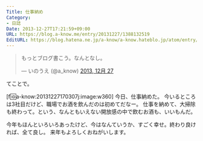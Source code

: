 ```yaml
---
Title: 仕事納め
Category:
- 日誌
Date: 2013-12-27T17:21:59+09:00
URL: https://blog.a-know.me/entry/20131227/1388132519
EditURL: https://blog.hatena.ne.jp/a-know/a-know.hateblo.jp/atom/entry/12921228815727979243
---
```


<blockquote class="twitter-tweet" lang="ja"><p>もっとブログ書こう。なんとなし。</p>&mdash; いのうえ (@a_know) <a href="https://twitter.com/a_know/statuses/416408321466175488">2013, 12月 27</a></blockquote>

てことで。



[f:id:a-know:20131227170307j:image:w360]
今日、仕事納めた。
今いるところは3社目だけど、職場でお酒を飲んだのは初めてだなー。
仕事を納めて、大掃除も終わって。という、なんともいえない開放感の中で飲むお酒も、いいもんだ。


今年もほんといろいろあったけど、今はなんていうか、すごく幸せ。終わり良ければ、全て良し。
来年もよろしくおねがいします。


<script src="https://moshi-moshi.moshimo.works/moshimoshi/a_know_blog/20131227-1388132519?title=%E4%BB%95%E4%BA%8B%E7%B4%8D%E3%82%81"></script>
